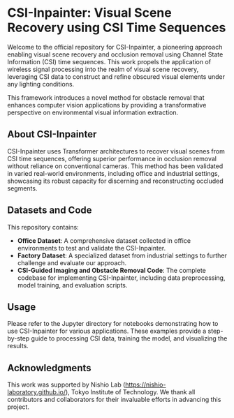 # CSI-Inpainter: Visual Scene Recovery using CSI Time Sequences

Welcome to the official repository for CSI-Inpainter, a pioneering approach enabling visual scene recovery and occlusion removal using Channel State Information (CSI) time sequences. This work propels the application of wireless signal processing into the realm of visual scene recovery, leveraging CSI data to construct and refine obscured visual elements under any lighting conditions.

This framework introduces a novel method for obstacle removal that enhances computer vision applications by providing a transformative perspective on environmental visual information extraction.

## About CSI-Inpainter

CSI-Inpainter uses Transformer architectures to recover visual scenes from CSI time sequences, offering superior performance in occlusion removal without reliance on conventional cameras. This method has been validated in varied real-world environments, including office and industrial settings, showcasing its robust capacity for discerning and reconstructing occluded segments.

## Datasets and Code

This repository contains:
- **Office Dataset**: A comprehensive dataset collected in office environments to test and validate the CSI-Inpainter.
- **Factory Dataset**: A specialized dataset from industrial settings to further challenge and evaluate our approach.
- **CSI-Guided Imaging and Obstacle Removal Code**: The complete codebase for implementing CSI-Inpainter, including data preprocessing, model training, and evaluation scripts.

## Usage
Please refer to the Jupyter directory for notebooks demonstrating how to use CSI-Inpainter for various applications. These examples provide a step-by-step guide to processing CSI data, training the model, and visualizing the results.

## Acknowledgments
This work was supported by Nishio Lab (https://nishio-laboratory.github.io/), Tokyo Institute of Technology. We thank all contributors and collaborators for their invaluable efforts in advancing this project.

